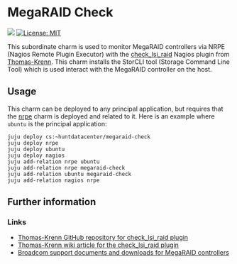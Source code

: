 # MegaRAID Check 
![](https://github.com/huntdatacenter/charm-megaraid-check/workflows/ci/badge.svg)
[![License: MIT](https://img.shields.io/badge/License-MIT-yellow.svg)](https://opensource.org/licenses/MIT)

This subordinate charm is used to monitor MegaRAID controllers via NRPE (Nagios Remote Plugin Executor) with the [check_lsi_raid](https://github.com/thomas-krenn/check_lsi_raid) Nagios plugin from [Thomas-Krenn](https://www.thomas-krenn.com/).
This charm installs the StorCLI tool (Storage Command Line Tool) which is used interact with the MegaRAID controller on the host.

## Usage

This charm can be deployed to any principal application, but requires that the [nrpe](https://jaas.ai/nrpe) charm is deployed and related to it.
Here is an example where `ubuntu` is the principal application:

```shell
juju deploy cs:~huntdatacenter/megaraid-check
juju deploy nrpe
juju deploy ubuntu
juju deploy nagios
juju add-relation nrpe ubuntu
juju add-relation nrpe megaraid-check
juju add-relation ubuntu megaraid-check
juju add-relation nagios nrpe
```

## Further information

### Links

- [Thomas-Krenn GitHub repository for check_lsi_raid plugin](https://github.com/thomas-krenn/check_lsi_raid)
- [Thomas-Krenn wiki article for the check_lsi_raid plugin](https://www.thomas-krenn.com/en/wiki/LSI_RAID_Monitoring_Plugin)
- [Broadcom support documents and downloads for MegaRAID controllers](https://www.broadcom.com/support/download-search)
